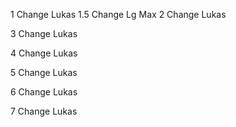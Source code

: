 1 Change Lukas
1.5 Change Lg Max
2 Change Lukas

3 Change Lukas

4 Change Lukas

5 Change Lukas

6 Change Lukas

7 Change Lukas